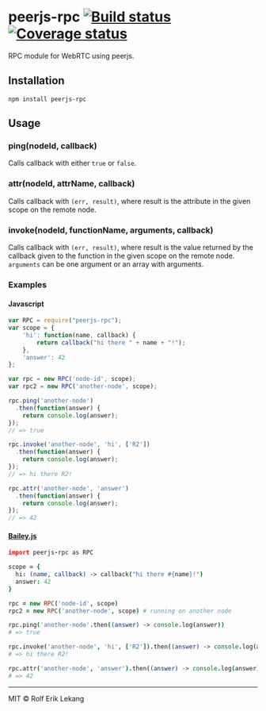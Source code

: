 # peerjs-rpc [![Build status](https://ci.frigg.io/badges/relekang/peerjs-rpc/)](https://ci.frigg.io/relekang/peerjs-rpc/last/) [![Coverage status](https://ci.frigg.io/badges/coverage/relekang/peerjs-rpc/)](https://ci.frigg.io/relekang/peerjs-rpc/last/)

RPC module for WebRTC using peerjs.

## Installation

```
npm install peerjs-rpc
```

## Usage
### ping(nodeId, callback)
Calls callback with either `true` or `false`.

### attr(nodeId, attrName, callback)
Calls callback with `(err, result)`, where result is the attribute in the given scope on the remote node.

### invoke(nodeId, functionName, arguments, callback)
Calls callback with `(err, result)`, where result is the value returned by the callback given to the function in the given scope on the remote node. `arguments` can be one argument or an array with arguments.

### Examples
#### Javascript
```javascript
var RPC = require("peerjs-rpc");
var scope = {
    'hi': function(name, callback) {
        return callback("hi there " + name + "!");
    },
    'answer': 42
};

var rpc = new RPC('node-id', scope);
var rpc2 = new RPC('another-node', scope);

rpc.ping('another-node')
  .then(function(answer) {
    return console.log(answer);
});
// => true

rpc.invoke('another-node', 'hi', ['R2'])
  .then(function(answer) {
    return console.log(answer);
});
// => hi there R2!

rpc.attr('another-node', 'answer')
  .then(function(answer) {
    return console.log(answer);
});
// => 42
```

#### [Bailey.js](http://haeric.github.io/bailey.js/)
```coffee
import peerjs-rpc as RPC

scope = {
  hi: (name, callback) -> callback("hi there #{name}!")
  answer: 42
}

rpc = new RPC('node-id', scope)
rpc2 = new RPC('another-node', scope) # running on another node

rpc.ping('another-node'.then((answer) -> console.log(answer))
# => true

rpc.invoke('another-node', 'hi', ['R2']).then((answer) -> console.log(answer))
# => hi there R2!

rpc.attr('another-node', 'answer').then((answer) -> console.log(answer))
# => 42
```

----------------------

MIT © Rolf Erik Lekang
